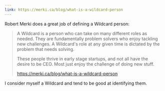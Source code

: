 ```yaml
---
link: https://merki.ca/blog/what-is-a-wildcard-person
---
```


Robert Merki does a great job of defining a Wildcard person:

> A Wildcard is a person who can take on many different roles as needed. They are fundamentally problem solvers who enjoy tackling new challenges. A Wildcard's role at any given time is dictated by the problem that needs solving.
>
> These people thrive in early stage startups, and not all have the desire to be CEO. Most just enjoy the challenge of doing new stuff.
> 
> <https://merki.ca/blog/what-is-a-wildcard-person>

I consider myself a Wildcard and tend to be good at identifying them.